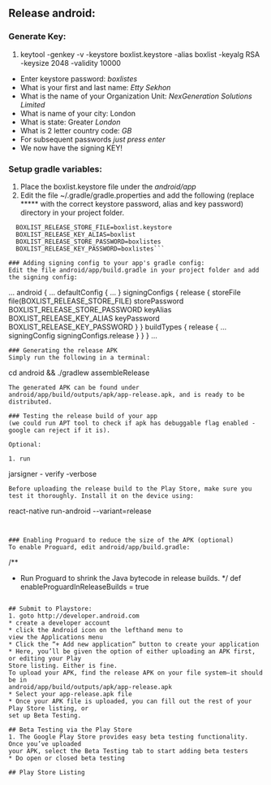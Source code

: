 ## Release android:

### Generate Key:
  1. keytool -genkey -v -keystore boxlist.keystore -alias boxlist -keyalg RSA -keysize 2048 -validity 10000
  * Enter keystore password: *boxlistes*
  * What is your first and last name: *Etty Sekhon*
  * What is the name of your Organization Unit: *NexGeneration Solutions Limited*
  * What is name of your city: London
  * What is state: Greater *London*
  * What is 2 letter country code: *GB*
  * For subsequent passwords *just press enter*
  * We now have the signing KEY!

### Setup gradle variables:
  1. Place the boxlist.keystore file under the *android/app*
  2. Edit the file ~/.gradle/gradle.properties and add the following (replace ***** with the correct keystore password, alias and key password) directory in your project folder.

  ```
    BOXLIST_RELEASE_STORE_FILE=boxlist.keystore
    BOXLIST_RELEASE_KEY_ALIAS=boxlist
    BOXLIST_RELEASE_STORE_PASSWORD=boxlistes
    BOXLIST_RELEASE_KEY_PASSWORD=boxlistes```

### Adding signing config to your app's gradle config:
Edit the file android/app/build.gradle in your project folder and add the signing config:
```
...
android {
    ...
    defaultConfig { ... }
    signingConfigs {
        release {
            storeFile file(BOXLIST_RELEASE_STORE_FILE)
            storePassword BOXLIST_RELEASE_STORE_PASSWORD
            keyAlias BOXLIST_RELEASE_KEY_ALIAS
            keyPassword BOXLIST_RELEASE_KEY_PASSWORD
        }
    }
    buildTypes {
        release {
            ...
            signingConfig signingConfigs.release
        }
    }
}
...
```
### Generating the release APK
Simply run the following in a terminal:
```
cd android && ./gradlew assembleRelease
```
The generated APK can be found under android/app/build/outputs/apk/app-release.apk, and is ready to be distributed.

### Testing the release build of your app
(we could run APT tool to check if apk has debuggable flag enabled - google can reject if it is).

Optional:

1. run

```
jarsigner - verify -verbose
```
Before uploading the release build to the Play Store, make sure you test it thoroughly. Install it on the device using:

```
react-native run-android --variant=release
```


### Enabling Proguard to reduce the size of the APK (optional)
To enable Proguard, edit android/app/build.gradle:
```
/**
 * Run Proguard to shrink the Java bytecode in release builds.
 */
def enableProguardInReleaseBuilds = true
```

## Submit to Playstore:
1. goto http://developer.android.com
* create a developer account
* click the Android icon on the lefthand menu to
view the Applications menu
* Click the “+ Add new application” button to create your application
* Here, you’ll be given the option of either uploading an APK first, or editing your Play
Store listing. Either is fine.
To upload your APK, find the release APK on your file system—it should be in
android/app/build/outputs/apk/app-release.apk
* Select your app-release.apk file
* Once your APK file is uploaded, you can fill out the rest of your Play Store listing, or
set up Beta Testing.

## Beta Testing via the Play Store
1. The Google Play Store provides easy beta testing functionality. Once you’ve uploaded
your APK, select the Beta Testing tab to start adding beta testers
* Do open or closed beta testing

## Play Store Listing
